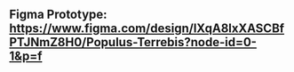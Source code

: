 ## Figma Prototype: https://www.figma.com/design/lXqA8lxXASCBfPTJNmZ8H0/Populus-Terrebis?node-id=0-1&p=f
